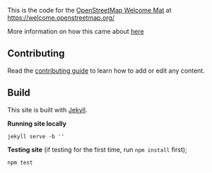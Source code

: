 This is the code for the [OpenStreetMap Welcome Mat](https://welcome.openstreetmap.org/) at https://welcome.openstreetmap.org/

More information on how this came about [here](https://docs.google.com/document/d/18X-GshbZhV88IpeMe_VQkeRqVdbRrbhTXIqc7a3o110/edit#heading=h.8ol3ksmje8od)

## Contributing

Read the [contributing guide](CONTRIBUTING.md) to learn how to add or edit any content.

## Build

This site is built with [Jekyll](https://help.github.com/articles/setting-up-your-github-pages-site-locally-with-jekyll/).

**Running site locally**

    jekyll serve -b ''

**Testing site** (if testing for the first time, run `npm install` first);

    npm test
